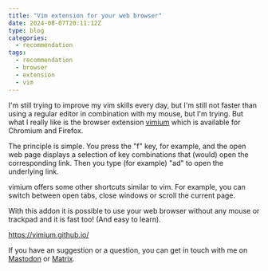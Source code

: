 ```yaml
---
title: "Vim extension for your web browser"
date: 2024-08-07T20:11:12Z
type: blog
categories:
  - recommendation
tags:
  - recommendation
  - browser
  - extension
  - vim
---
```


I'm still trying to improve my vim skills every day, but I'm still not faster than using a regular editor in combination with my mouse, but I'm trying. But what I really like is the browser extension [vimium](https://vimium.github.io/) which is available for Chromium and Firefox.  

The principle is simple. You press the "f" key, for example, and the open web page displays a selection of key combinations that (would) open the corresponding link. Then you type (for example) "ad" to open the underlying link.

vimium offers some other shortcuts similar to vim. For example, you can switch between open tabs, close windows or scroll the current page.  

With this addon it is possible to use your web browser without any mouse or trackpad and it is fast too! (And easy to learn).  

<https://vimium.github.io/>  

If you have an suggestion or a question, you can get in touch with me on [Mastodon](https://chaos.social/@cloonix/) or [Matrix](https://matrix.to/#/@cloonix:matrix.org).  
